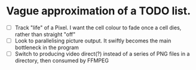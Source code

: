 # Vague approximation of a TODO list.

- [ ] Track "life" of a Pixel.  I want the cell colour to fade once a cell dies, rather than straight "off"
- [ ] Look to parallelising picture output.  It swiftly becomes the main bottleneck in the program
- [ ] Switch to producing video direct(?) instead of a series of PNG files in a directory, then consumed by FFMPEG
